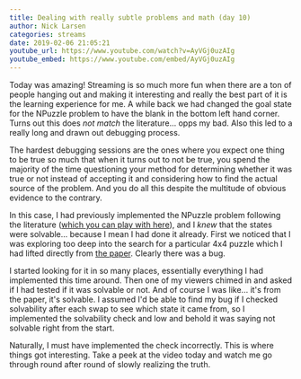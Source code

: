 ```yaml
---
title: Dealing with really subtle problems and math (day 10)
author: Nick Larsen
categories: streams
date: 2019-02-06 21:05:21
youtube_url: https://www.youtube.com/watch?v=AyVGj0uzAIg
youtube_embed: https://www.youtube.com/embed/AyVGj0uzAIg
---
```


Today was amazing!  Streaming is so much more fun when there are a ton of people hanging out and making it interesting and really the best part of it is the learning experience for me.  A while back we had changed the goal state for the NPuzzle problem to have the blank in the bottom left hand corner.  Turns out this does _not match_ the literature... opps my bad.  Also this led to a really long and drawn out debugging process.

The hardest debugging sessions are the ones where you expect one thing to be true so much that when it turns out to not be true, you spend the majority of the time questioning your method for determining whether it was true or not instead of accepting it and considering how to find the actual source of the problem.  And you do all this despite the multitude of obvious evidence to the contrary.

In this case, I had previously implemented the NPuzzle problem following the literature ([which you can play with here](https://github.com/NickLarsen/heuristic-search)), and I _knew_ that the states were solvable... because I mean I had done it already.  First we noticed that I was exploring too deep into the search for a particular 4x4 puzzle which I had lifted directly from [the paper](https://cse.sc.edu/~mgv/csce580f12/gradPres/korf_IDAStar_1985.pdf).  Clearly there was a bug.

I started looking for it in so many places, essentially everything I had implemented this time around.  Then one of my viewers chimed in and asked if I had tested if it was solvable or not.  And of course I was like... it's from the paper, it's solvable.  I assumed I'd be able to find my bug if I checked solvability after each swap to see which state it came from, so I implemented the solvability check and low and behold it was saying not solvable right from the start.

Naturally, I must have implemented the check incorrectly.  This is where things got interesting.  Take a peek at the video today and watch me go through round after round of slowly realizing the truth.
